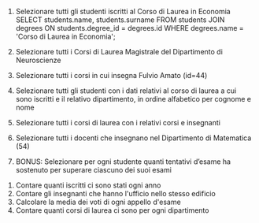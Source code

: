 <!-- Dopo aver creato un nuovo database nel vostro phpMyAdmin e aver importato lo schema allegato, eseguite le query del file allegato.
Cosa consegnare?
Dopo aver testato le vostre query con phpMyAdmin, riportatele in un file .md e caricatelo nella vostra repo.
NOTA:
importate il database usando il file che vi ho passato qui sotto esattamente cosí come é.
NON decomprimete il file prima di importarlo.
STEPS:
Avvia MAMP
Vai alla pagine di PHPMYADMIN visitando la webstart page di mamp > tools > phpmyadmin
Nella sidebar di PHPMYADMIN clicca su new per creare un nuovo database, dagli il nome e clicca su create
Clicca sulla sidebar sul nome del db appena creato
nel menu in alto cerca la voce import
clicca su choose filee seleziona il file db_university.sql.gz
 clicca su go in fondo alla pagina -->

<!-- # Selezionare tutti gli studenti nati nel 1990 (160)
SHOW databases; USE 91_university; SHOW tables; DESCRIBE students; SELECT * FROM students WHERE YEAR(date_of_birth) = 1990;
# Selezionare tutti gli studenti che hanno più di 30 anni
SELECT * 
FROM `students`
WHERE TIMESTAMPDIFF(YEAR, `date_of_birth`, CURDATE()) > 30;
# Selezionare tutti i corsi del primo semestre del primo anno di un qualsiasi corso di laurea (286)
SELECT * from courses; SELECT * from courses WHERE PERIOD = 'I semestre' AND YEAR = '1';
# Corsi che valgono più di 10 crediti (479)
SHOW tables; DESCRIBE courses; SELECT cfu FROM courses WHERE cfu > 10;
# Selezionare tutti gli appelli d'esame che avvengono nel pomeriggio (dopo le 14) del 20/06/2020 (21)
SELECT * FROM exams; SELECT * FROM exams WHERE DATE = "2020-06-20" AND HOUR >= "14:00";
# Selezionare tutti i corsi di laurea magistrale (38)
SELECT * from degrees; SELECT * from degrees WHERE LEVEL = "MAGISTRALE";
# Da quanti dipartimenti è composta l'università? (12)
DESCRIBE departments; SELECT ID FROM departments;
# Quanti sono gli insegnanti che non hanno un numero di telefono? (50)
 -->
<!-- query con join -->
1. Selezionare tutti gli studenti iscritti al Corso di Laurea in Economia
   SELECT students.name, students.surname
FROM students 
JOIN degrees ON students.degree_id = degrees.id 
WHERE degrees.name = 'Corso di Laurea in Economia';

2. Selezionare tutti i Corsi di Laurea Magistrale del Dipartimento di Neuroscienze
3. Selezionare tutti i corsi in cui insegna Fulvio Amato (id=44)
4. Selezionare tutti gli studenti con i dati relativi al corso di laurea a cui sono iscritti e il
relativo dipartimento, in ordine alfabetico per cognome e nome
1. Selezionare tutti i corsi di laurea con i relativi corsi e insegnanti
2. Selezionare tutti i docenti che insegnano nel Dipartimento di Matematica (54)
3. BONUS: Selezionare per ogni studente quanti tentativi d’esame ha sostenuto per
superare ciascuno dei suoi esami
<!-- query by group -->
1. Contare quanti iscritti ci sono stati ogni anno
2. Contare gli insegnanti che hanno l'ufficio nello stesso edificio
3. Calcolare la media dei voti di ogni appello d'esame
4. Contare quanti corsi di laurea ci sono per ogni dipartimento